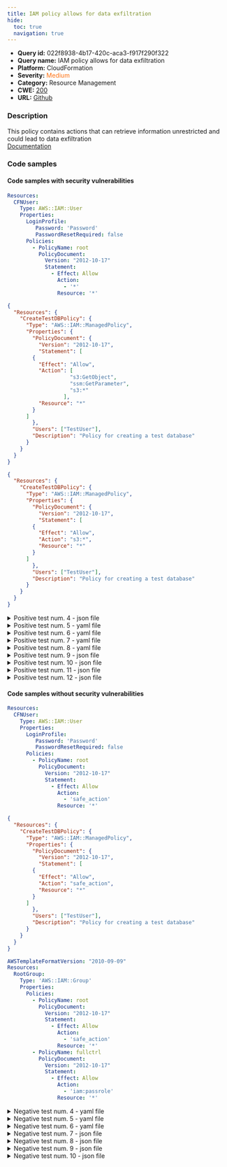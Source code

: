 ```yaml
---
title: IAM policy allows for data exfiltration
hide:
  toc: true
  navigation: true
---
```


<style>
  .highlight .hll {
    background-color: #ff171742;
  }
  .md-content {
    max-width: 1100px;
    margin: 0 auto;
  }
</style>

-   **Query id:** 022f8938-4b17-420c-aca3-f917f290f322
-   **Query name:** IAM policy allows for data exfiltration
-   **Platform:** CloudFormation
-   **Severity:** <span style="color:#ff7213">Medium</span>
-   **Category:** Resource Management
-   **CWE:** <a href="https://cwe.mitre.org/data/definitions/200.html" onclick="newWindowOpenerSafe(event, 'https://cwe.mitre.org/data/definitions/200.html')">200</a>
-   **URL:** [Github](https://github.com/Checkmarx/kics/tree/master/assets/queries/cloudFormation/aws/iam_policy_allows_for_data_exfiltration)

### Description
This policy contains actions that can retrieve information unrestricted and could lead to data exfiltration<br>
[Documentation](https://cloudsplaining.readthedocs.io/en/latest/glossary/data-exfiltration/)

### Code samples
#### Code samples with security vulnerabilities
```yaml title="Positive test num. 1 - yaml file" hl_lines="14"
Resources:
  CFNUser:
    Type: AWS::IAM::User
    Properties:
      LoginProfile:
         Password: 'Password'
         PasswordResetRequired: false
      Policies:
        - PolicyName: root
          PolicyDocument:
            Version: "2012-10-17"
            Statement:
              - Effect: Allow
                Action:
                  - '*'
                Resource: '*'

```
```json title="Positive test num. 2 - json file" hl_lines="11"
{
  "Resources": {
    "CreateTestDBPolicy": {
      "Type": "AWS::IAM::ManagedPolicy",
      "Properties": {
        "PolicyDocument": {
          "Version": "2012-10-17",
          "Statement": [
        {
          "Effect": "Allow",
          "Action": [
                    "s3:GetObject", 
                    "ssm:GetParameter", 
                    "s3:*"
                  ],
          "Resource": "*"
        }
      ]
        },
        "Users": ["TestUser"],
        "Description": "Policy for creating a test database"
      }
    }
  }
}

```
```json title="Positive test num. 3 - json file" hl_lines="11"
{
  "Resources": {
    "CreateTestDBPolicy": {
      "Type": "AWS::IAM::ManagedPolicy",
      "Properties": {
        "PolicyDocument": {
          "Version": "2012-10-17",
          "Statement": [
        {
          "Effect": "Allow",
          "Action": "s3:*",
          "Resource": "*"
        }
      ]
        },
        "Users": ["TestUser"],
        "Description": "Policy for creating a test database"
      }
    }
  }
}

```
<details><summary>Positive test num. 4 - json file</summary>

```json hl_lines="13"
{
  "AWSTemplateFormatVersion": "2010-09-09",
  "Resources": {
    "MyPolicy": {
      "Type": "AWS::IAM::Policy",
      "Properties": {
        "PolicyName": "CFNUsers",
        "PolicyDocument": {
          "Version": "2012-10-17",
          "Statement": [
            {
              "Effect": "Allow",
              "Action": "secretsmanager:GetSecretValue",
              "Resource": "*"
            }
          ]
        }
      }
    }
  }
}

```
</details>
<details><summary>Positive test num. 5 - yaml file</summary>

```yaml hl_lines="12"
AWSTemplateFormatVersion: "2010-09-09"
Resources:
  RootGroup:
    Type: 'AWS::IAM::Group'
    Properties:
      Policies:
        - PolicyName: root
          PolicyDocument:
            Version: "2012-10-17"
            Statement:
              - Effect: Allow
                Action:
                  - 'ssm:GetParameter'
                Resource: '*'
        - PolicyName: fullctrl
          PolicyDocument:
            Version: "2012-10-17"
            Statement:
              - Effect: Allow
                Action:
                  - 'iam:passrole'
                Resource: '*'

```
</details>
<details><summary>Positive test num. 6 - yaml file</summary>

```yaml hl_lines="11"
AWSTemplateFormatVersion: 2010-09-09
Resources:
  MyPolicy:
    Type: 'AWS::IAM::Policy'
    Properties:
      PolicyName: CFNUsers
      PolicyDocument:
        Version: "2012-10-17"
        Statement:
          - Effect: Allow
            Action:
              - 'ssm:GetParameters'
            Resource: '*'

```
</details>
<details><summary>Positive test num. 7 - yaml file</summary>

```yaml hl_lines="12"
AWSTemplateFormatVersion: "2010-09-09"
Resources:
  RootRole:
    Type: 'AWS::IAM::Role'
    Properties:
      Policies:
        - PolicyName: root
          PolicyDocument:
            Version: "2012-10-17"
            Statement:
              - Effect: Allow
                Action:
                  - 'ssm:GetParametersByPath'
                Resource: '*'
        - PolicyName: fullctrl
          PolicyDocument:
            Version: "2012-10-17"
            Statement:
              - Effect: Allow
                Action:
                  - 'iam:passrole'
                Resource: '*'

```
</details>
<details><summary>Positive test num. 8 - yaml file</summary>

```yaml hl_lines="9"
Resources:
  CreateTestDBPolicy:
    Type: AWS::IAM::ManagedPolicy
    Properties:
      PolicyDocument:
        Version: "2012-10-17"
        Statement:
          - Effect: Allow
            Action: "s3:*"
            Resource: "*"
      Users:
        - TestUser
      Description: "Policy for creating a test database"

```
</details>
<details><summary>Positive test num. 9 - json file</summary>

```json hl_lines="18"
{
  "Resources": {
    "CFNUser": {
      "Type": "AWS::IAM::User",
      "Properties": {
        "LoginProfile": {
          "Password": "Password",
          "PasswordResetRequired": false
        },
        "Policies": [
          {
            "PolicyName": "root",
            "PolicyDocument": {
              "Version": "2012-10-17",
              "Statement": [
                {
                  "Effect": "Allow",
                  "Action": [
                    "*"
                  ],
                  "Resource": "*"
                }
              ]
            }
          }
        ]
      }
    }
  }
}

```
</details>
<details><summary>Positive test num. 10 - json file</summary>

```json hl_lines="15"
{
  "AWSTemplateFormatVersion": "2010-09-09",
  "Resources": {
    "RootGroup": {
      "Type": "AWS::IAM::Group",
      "Properties": {
        "Policies": [
          {
            "PolicyName": "root",
            "PolicyDocument": {
              "Version": "2012-10-17",
              "Statement": [
                {
                  "Effect": "Allow",
                  "Action": [
                    "s3:GetObject"
                  ],
                  "Resource": "*"
                }
              ]
            }
          }
        ]
      }
    }
  }
}

```
</details>
<details><summary>Positive test num. 11 - json file</summary>

```json hl_lines="13"
{
  "AWSTemplateFormatVersion": "2010-09-09",
  "Resources": {
    "MyPolicy": {
      "Type": "AWS::IAM::Policy",
      "Properties": {
        "PolicyName": "CFNUsers",
        "PolicyDocument": {
          "Version": "2012-10-17",
          "Statement": [
            {
              "Effect": "Allow",
              "Action": [
                "safe_action_1",
                "secretsmanager:GetSecretValue",
                "safe_action_2"
              ],
              "Resource": "*"
            }
          ]
        }
      }
    }
  }
}

```
</details>
<details><summary>Positive test num. 12 - json file</summary>

```json hl_lines="15"
{
  "AWSTemplateFormatVersion": "2010-09-09",
  "Resources": {
    "RootRole": {
      "Type": "AWS::IAM::Role",
      "Properties": {
        "Policies": [
          {
            "PolicyName": "root",
            "PolicyDocument": {
              "Version": "2012-10-17",
              "Statement": [
                {
                  "Effect": "Allow",
                  "Action": [
                    "s3:GetObject", 
                    "ssm:GetParameter", 
                    "s3:*"
                  ],
                  "Resource": "*"
                }
              ]
            }
          }
        ]
      }
    }
  }
}

```
</details>


#### Code samples without security vulnerabilities
```yaml title="Negative test num. 1 - yaml file"
Resources:
  CFNUser:
    Type: AWS::IAM::User
    Properties:
      LoginProfile:
         Password: 'Password'
         PasswordResetRequired: false
      Policies:
        - PolicyName: root
          PolicyDocument:
            Version: "2012-10-17"
            Statement:
              - Effect: Allow
                Action:
                  - 'safe_action'
                Resource: '*'

```
```json title="Negative test num. 2 - json file"
{
  "Resources": {
    "CreateTestDBPolicy": {
      "Type": "AWS::IAM::ManagedPolicy",
      "Properties": {
        "PolicyDocument": {
          "Version": "2012-10-17",
          "Statement": [
        {
          "Effect": "Allow",
          "Action": "safe_action",
          "Resource": "*"
        }
      ]
        },
        "Users": ["TestUser"],
        "Description": "Policy for creating a test database"
      }
    }
  }
}

```
```yaml title="Negative test num. 3 - yaml file"
AWSTemplateFormatVersion: "2010-09-09"
Resources:
  RootGroup:
    Type: 'AWS::IAM::Group'
    Properties:
      Policies:
        - PolicyName: root
          PolicyDocument:
            Version: "2012-10-17"
            Statement:
              - Effect: Allow
                Action:
                  - 'safe_action'
                Resource: '*'
        - PolicyName: fullctrl
          PolicyDocument:
            Version: "2012-10-17"
            Statement:
              - Effect: Allow
                Action:
                  - 'iam:passrole'
                Resource: '*'

```
<details><summary>Negative test num. 4 - yaml file</summary>

```yaml
AWSTemplateFormatVersion: 2010-09-09
Resources:
  MyPolicy:
    Type: 'AWS::IAM::Policy'
    Properties:
      PolicyName: CFNUsers
      PolicyDocument:
        Version: "2012-10-17"
        Statement:
          - Effect: Allow
            Action:
              - 'safe_action'
            Resource: '*'

```
</details>
<details><summary>Negative test num. 5 - yaml file</summary>

```yaml
AWSTemplateFormatVersion: "2010-09-09"
Resources:
  RootRole:
    Type: 'AWS::IAM::Role'
    Properties:
      Policies:
        - PolicyName: root
          PolicyDocument:
            Version: "2012-10-17"
            Statement:
              - Effect: Allow
                Action:
                  - 'safe_action'
                Resource: '*'
        - PolicyName: fullctrl
          PolicyDocument:
            Version: "2012-10-17"
            Statement:
              - Effect: Allow
                Action:
                  - 'iam:passrole'
                Resource: '*'

```
</details>
<details><summary>Negative test num. 6 - yaml file</summary>

```yaml
Resources:
  CreateTestDBPolicy:
    Type: AWS::IAM::ManagedPolicy
    Properties:
      PolicyDocument:
        Version: "2012-10-17"
        Statement:
          - Effect: Allow
            Action: "safe_action"
            Resource: "*"
      Users:
        - TestUser
      Description: "Policy for creating a test database"

```
</details>
<details><summary>Negative test num. 7 - json file</summary>

```json
{
  "Resources": {
    "CFNUser": {
      "Type": "AWS::IAM::User",
      "Properties": {
        "LoginProfile": {
          "Password": "Password",
          "PasswordResetRequired": false
        },
        "Policies": [
          {
            "PolicyName": "root",
            "PolicyDocument": {
              "Version": "2012-10-17",
              "Statement": [
                {
                  "Effect": "Allow",
                  "Action": [
                    "safe_action"
                  ],
                  "Resource": "*"
                }
              ]
            }
          }
        ]
      }
    }
  }
}

```
</details>
<details><summary>Negative test num. 8 - json file</summary>

```json
{
  "AWSTemplateFormatVersion": "2010-09-09",
  "Resources": {
    "RootGroup": {
      "Type": "AWS::IAM::Group",
      "Properties": {
        "Policies": [
          {
            "PolicyName": "root",
            "PolicyDocument": {
              "Version": "2012-10-17",
              "Statement": [
                {
                  "Effect": "Allow",
                  "Action": [
                    "safe_action"
                  ],
                  "Resource": "*"
                }
              ]
            }
          }
        ]
      }
    }
  }
}

```
</details>
<details><summary>Negative test num. 9 - json file</summary>

```json
{
  "AWSTemplateFormatVersion": "2010-09-09",
  "Resources": {
    "MyPolicy": {
      "Type": "AWS::IAM::Policy",
      "Properties": {
        "PolicyName": "CFNUsers",
        "PolicyDocument": {
          "Version": "2012-10-17",
          "Statement": [
            {
              "Effect": "Allow",
              "Action": [
                "safe_action"
              ],
              "Resource": "*"
            }
          ]
        }
      }
    }
  }
}

```
</details>
<details><summary>Negative test num. 10 - json file</summary>

```json
{
  "AWSTemplateFormatVersion": "2010-09-09",
  "Resources": {
    "RootRole": {
      "Type": "AWS::IAM::Role",
      "Properties": {
        "Policies": [
          {
            "PolicyName": "root",
            "PolicyDocument": {
              "Version": "2012-10-17",
              "Statement": [
                {
                  "Effect": "Allow",
                  "Action": [
                    "safe_action"
                  ],
                  "Resource": "*"
                }
              ]
            }
          }
        ]
      }
    }
  }
}

```
</details>
